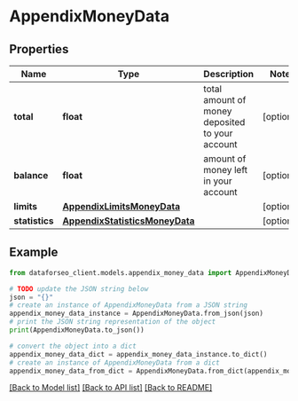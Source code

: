 # AppendixMoneyData


## Properties

Name | Type | Description | Notes
------------ | ------------- | ------------- | -------------
**total** | **float** | total amount of money deposited to your account | [optional] 
**balance** | **float** | amount of money left in your account | [optional] 
**limits** | [**AppendixLimitsMoneyData**](AppendixLimitsMoneyData.md) |  | [optional] 
**statistics** | [**AppendixStatisticsMoneyData**](AppendixStatisticsMoneyData.md) |  | [optional] 

## Example

```python
from dataforseo_client.models.appendix_money_data import AppendixMoneyData

# TODO update the JSON string below
json = "{}"
# create an instance of AppendixMoneyData from a JSON string
appendix_money_data_instance = AppendixMoneyData.from_json(json)
# print the JSON string representation of the object
print(AppendixMoneyData.to_json())

# convert the object into a dict
appendix_money_data_dict = appendix_money_data_instance.to_dict()
# create an instance of AppendixMoneyData from a dict
appendix_money_data_from_dict = AppendixMoneyData.from_dict(appendix_money_data_dict)
```
[[Back to Model list]](../README.md#documentation-for-models) [[Back to API list]](../README.md#documentation-for-api-endpoints) [[Back to README]](../README.md)


